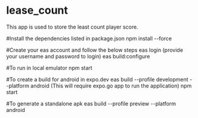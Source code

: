 # lease_count
This app is used to store the least count player score.

#Install the dependencies listed in package.json
npm install --force

#Create your eas account and follow the below steps
eas login (provide your username and password to login)
eas build:configure

#To run in local emulator
npm start

#To create a build for android in expo.dev
eas build --profile development --platform android (This will require expo.go app to run the application)
npm start

#To generate a standalone apk
eas build --profile preview --platform android



